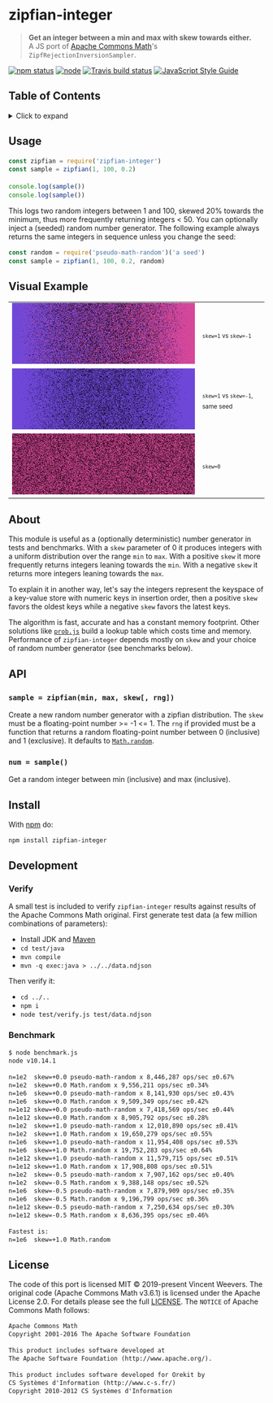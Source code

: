 # zipfian-integer

> **Get an integer between a min and max with skew towards either.**  
> A JS port of [Apache Commons Math](http://commons.apache.org/math/)'s `ZipfRejectionInversionSampler`.

[![npm status](http://img.shields.io/npm/v/zipfian-integer.svg)](https://www.npmjs.org/package/zipfian-integer)
[![node](https://img.shields.io/node/v/zipfian-integer.svg)](https://www.npmjs.org/package/zipfian-integer)
[![Travis build status](https://img.shields.io/travis/vweevers/zipfian-integer.svg?label=travis)](http://travis-ci.org/vweevers/zipfian-integer)
[![JavaScript Style Guide](https://img.shields.io/badge/code_style-standard-brightgreen.svg)](https://standardjs.com)

## Table of Contents

<details><summary>Click to expand</summary>

- [Usage](#usage)
- [Visual Example](#visual-example)
- [About](#about)
- [API](#api)
- [Install](#install)
- [Development](#development)
- [License](#license)

</details>

## Usage

```js
const zipfian = require('zipfian-integer')
const sample = zipfian(1, 100, 0.2)

console.log(sample())
console.log(sample())
```

This logs two random integers between 1 and 100, skewed 20% towards the minimum, thus more frequently returning integers &lt; 50. You can optionally inject a (seeded) random number generator. The following example always returns the same integers in sequence unless you change the seed:

```js
const random = require('pseudo-math-random')('a seed')
const sample = zipfian(1, 100, 0.2, random)
```

## Visual Example

<table>
<tr>
  <td><img src="https://raw.githubusercontent.com/vweevers/zipfian-integer/7f2a2b874e3bc068b48952c4e698ad3d9463e8c7/img/1.png" /></td>
  <td><sub><code>skew=1</code> vs <code>skew=-1</code></sub></td>
</tr>
<tr>
  <td><img src="https://raw.githubusercontent.com/vweevers/zipfian-integer/7f2a2b874e3bc068b48952c4e698ad3d9463e8c7/img/2.png" /></td>
  <td><sub><code>skew=1</code> vs <code>skew=-1</code>, same seed</sub></td>
</tr>
<tr>
  <td><img src="https://raw.githubusercontent.com/vweevers/zipfian-integer/7f2a2b874e3bc068b48952c4e698ad3d9463e8c7/img/3.png" /></td>
  <td><sub><code>skew=0</code></sub></td>
</tr>
</table>

## About

This module is useful as a (optionally deterministic) number generator in tests and benchmarks. With a `skew` parameter of 0 it produces integers with a uniform distribution over the range `min` to `max`. With a positive `skew` it more frequently returns integers leaning towards the `min`. With a negative `skew` it returns more integers leaning towards the `max`.

To explain it in another way, let's say the integers represent the keyspace of a key-value store with numeric keys in insertion order, then a positive `skew` favors the oldest keys while a negative `skew` favors the latest keys.

The algorithm is fast, accurate and has a constant memory footprint. Other solutions like [`prob.js`](https://github.com/bramp/prob.js) build a lookup table which costs time and memory. Performance of `zipfian-integer` depends mostly on `skew` and your choice of random number generator (see benchmarks below).

## API

### `sample = zipfian(min, max, skew[, rng])`

Create a new random number generator with a zipfian distribution. The `skew` must be a floating-point number >= -1 &lt;= 1. The `rng` if provided must be a function that returns a random floating-point number between 0 (inclusive) and 1 (exclusive). It defaults to [`Math.random`](https://developer.mozilla.org/en-US/docs/Web/JavaScript/Reference/Global_Objects/Math/random).

### `num = sample()`

Get a random integer between min (inclusive) and max (inclusive).

## Install

With [npm](https://npmjs.org) do:

```
npm install zipfian-integer
```

## Development

### Verify

A small test is included to verify `zipfian-integer` results against results of the Apache Commons Math original. First generate test data (a few million combinations of parameters):

- Install JDK and [Maven](https://maven.apache.org/)
- `cd test/java`
- `mvn compile`
- `mvn -q exec:java > ../../data.ndjson`

Then verify it:

- `cd ../..`
- `npm i`
- `node test/verify.js test/data.ndjson`

### Benchmark

```
$ node benchmark.js
node v10.14.1

n=1e2  skew=+0.0 pseudo-math-random x 8,446,287 ops/sec ±0.67%
n=1e2  skew=+0.0 Math.random x 9,556,211 ops/sec ±0.34%
n=1e6  skew=+0.0 pseudo-math-random x 8,141,930 ops/sec ±0.43%
n=1e6  skew=+0.0 Math.random x 9,509,349 ops/sec ±0.42%
n=1e12 skew=+0.0 pseudo-math-random x 7,418,569 ops/sec ±0.44%
n=1e12 skew=+0.0 Math.random x 8,905,792 ops/sec ±0.28%
n=1e2  skew=+1.0 pseudo-math-random x 12,010,890 ops/sec ±0.41%
n=1e2  skew=+1.0 Math.random x 19,650,279 ops/sec ±0.55%
n=1e6  skew=+1.0 pseudo-math-random x 11,954,408 ops/sec ±0.53%
n=1e6  skew=+1.0 Math.random x 19,752,283 ops/sec ±0.64%
n=1e12 skew=+1.0 pseudo-math-random x 11,579,715 ops/sec ±0.51%
n=1e12 skew=+1.0 Math.random x 17,908,808 ops/sec ±0.51%
n=1e2  skew=-0.5 pseudo-math-random x 7,907,162 ops/sec ±0.40%
n=1e2  skew=-0.5 Math.random x 9,388,148 ops/sec ±0.52%
n=1e6  skew=-0.5 pseudo-math-random x 7,879,909 ops/sec ±0.35%
n=1e6  skew=-0.5 Math.random x 9,196,799 ops/sec ±0.36%
n=1e12 skew=-0.5 pseudo-math-random x 7,250,634 ops/sec ±0.30%
n=1e12 skew=-0.5 Math.random x 8,636,395 ops/sec ±0.46%

Fastest is:
n=1e6  skew=+1.0 Math.random
```

## License

The code of this port is licensed MIT © 2019-present Vincent Weevers. The original code (Apache Commons Math v3.6.1) is licensed under the Apache License 2.0. For details please see the full [LICENSE](LICENSE). The `NOTICE` of Apache Commons Math follows:

```
Apache Commons Math
Copyright 2001-2016 The Apache Software Foundation

This product includes software developed at
The Apache Software Foundation (http://www.apache.org/).

This product includes software developed for Orekit by
CS Systèmes d'Information (http://www.c-s.fr/)
Copyright 2010-2012 CS Systèmes d'Information
```
